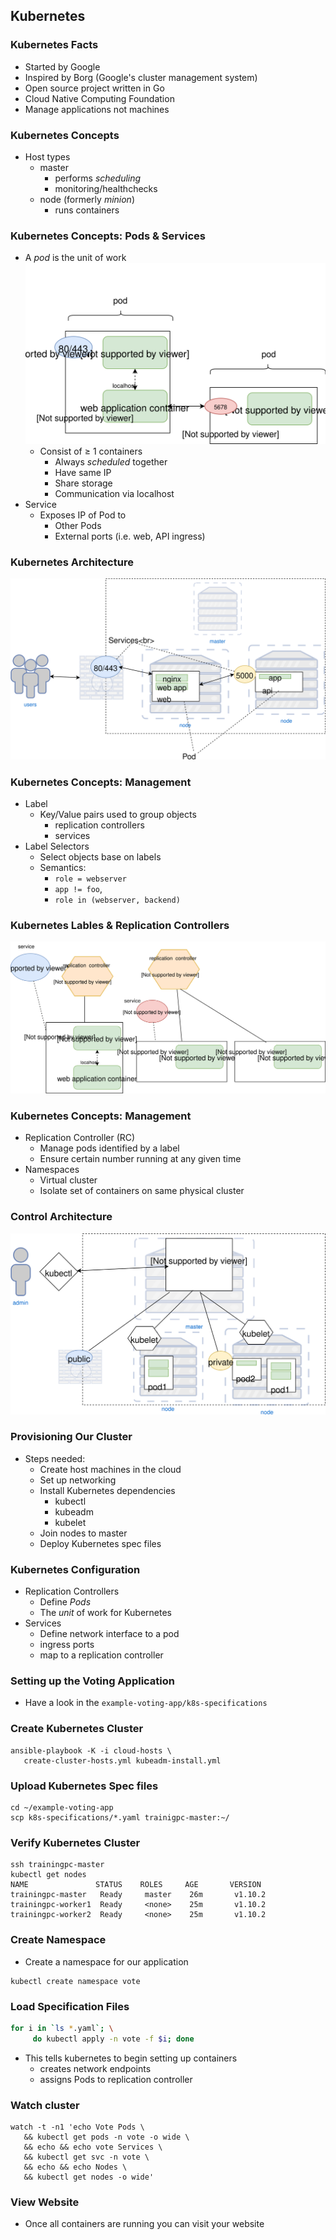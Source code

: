 ## Kubernetes


### Kubernetes Facts
* Started by Google
* Inspired by Borg (Google's cluster management system)
* Open source project written in Go
* Cloud Native Computing Foundation
* Manage applications not machines


### Kubernetes Concepts
* Host types
   + master
      - performs _scheduling_
      - monitoring/healthchecks
   + node (formerly _minion_)
      - runs containers


### Kubernetes Concepts: Pods & Services
* A _pod_ is the unit of work  ![pod and services](img/pod-diagram.svg "Pod and Services") <!-- .element: class="img-right" style="width:50%;" -->
   + Consist of ≥ 1 containers
      - Always _scheduled_ together
      - Have same IP
      - Share storage
      - Communication via localhost
* Service
   + Exposes IP of Pod to
      - Other Pods
      - External ports (i.e. web, API ingress)


### Kubernetes Architecture <!-- .slide: class="image-slide" -->
![kubernetes interaction](img/kubernetes-user-interaction.svg "Kubernetes Architecture")



### Kubernetes Concepts: Management
* Label
   + Key/Value pairs used to group objects
      - replication controllers
      - services
* Label Selectors 
   + Select objects base on labels
   + Semantics:
      - `role = webserver` 
      - `app != foo`, 
      - `role in (webserver, backend)`



### Kubernetes Lables & Replication Controllers <!-- .slide: class="image-slide" -->
![label-selectors](img/label-selectors.svg "Label Selectors") 



### Kubernetes Concepts: Management
* Replication Controller (RC)
   + Manage pods identified by a label
   + Ensure certain number running at any given time
* Namespaces
   + Virtual cluster
   + Isolate set of containers on same physical cluster



### Control Architecture <!-- .slide: class="image-slide" -->
![admin interaction](img/kubernetes-admin-interaction.svg "Kubernetes Admin Control")


### Provisioning Our Cluster
* Steps needed:
   + Create host machines in the cloud
   + Set up networking
   + Install Kubernetes dependencies
      - kubectl
      - kubeadm
      - kubelet
   + Join nodes to master
   + Deploy Kubernetes spec files




### Kubernetes Configuration

* Replication Controllers
   + Define _Pods_
   + The _unit_ of work for Kubernetes
* Services
   + Define network interface to a pod
   + ingress ports
   + map to a replication controller



### Setting up the Voting Application
* Have a look in the `example-voting-app/k8s-specifications`



### Create Kubernetes Cluster

```
ansible-playbook -K -i cloud-hosts \
   create-cluster-hosts.yml kubeadm-install.yml
```


### Upload Kubernetes Spec files
```
cd ~/example-voting-app
scp k8s-specifications/*.yaml trainigpc-master:~/
```
  


### Verify Kubernetes Cluster
```
ssh trainingpc-master
kubectl get nodes
NAME               STATUS    ROLES     AGE       VERSION
trainingpc-master   Ready     master    26m       v1.10.2
trainingpc-worker1  Ready     <none>    25m       v1.10.2
trainingpc-worker2  Ready     <none>    25m       v1.10.2
```


### Create Namespace
* Create a namespace for our application

```
kubectl create namespace vote
```


### Load Specification Files

```bash
for i in `ls *.yaml`; \
     do kubectl apply -n vote -f $i; done
```
* This tells kubernetes to begin setting up containers
  + creates network endpoints
  + assigns Pods to replication controller


### Watch cluster
```
watch -t -n1 'echo Vote Pods \
   && kubectl get pods -n vote -o wide \
   && echo && echo vote Services \
   && kubectl get svc -n vote \
   && echo && echo Nodes \
   && kubectl get nodes -o wide'
```



### View Website
* Once all containers are running you can visit your website
